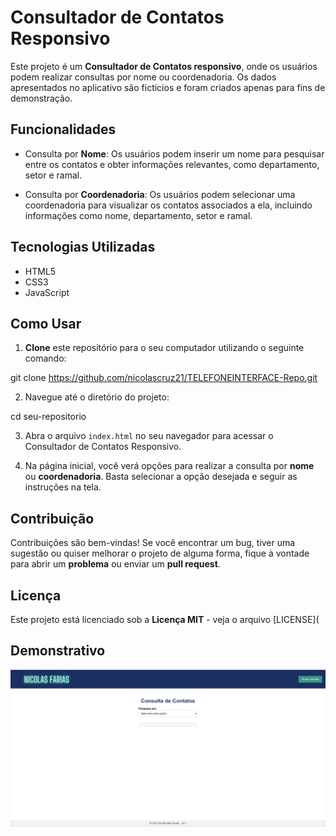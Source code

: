 # Consultador de Contatos Responsivo

Este projeto é um **Consultador de Contatos responsivo**, onde os usuários podem realizar consultas por nome ou coordenadoria. Os dados apresentados no aplicativo são fictícios e foram criados apenas para fins de demonstração.

## Funcionalidades

- Consulta por **Nome**: Os usuários podem inserir um nome para pesquisar entre os contatos e obter informações relevantes, como departamento, setor e ramal.

- Consulta por **Coordenadoria**: Os usuários podem selecionar uma coordenadoria para visualizar os contatos associados a ela, incluindo informações como nome, departamento, setor e ramal.

## Tecnologias Utilizadas

- HTML5
- CSS3
- JavaScript

## Como Usar

1. **Clone** este repositório para o seu computador utilizando o seguinte comando:

git clone https://github.com/nicolascruz21/TELEFONEINTERFACE-Repo.git



2. Navegue até o diretório do projeto:

cd seu-repositorio



3. Abra o arquivo `index.html` no seu navegador para acessar o Consultador de Contatos Responsivo.

4. Na página inicial, você verá opções para realizar a consulta por **nome** ou **coordenadoria**. Basta selecionar a opção desejada e seguir as instruções na tela.

## Contribuição

Contribuições são bem-vindas! Se você encontrar um bug, tiver uma sugestão ou quiser melhorar o projeto de alguma forma, fique à vontade para abrir um **problema** ou enviar um **pull request**.

## Licença

Este projeto está licenciado sob a **Licença MIT** - veja o arquivo [LICENSE](

## Demonstrativo

![Print da Interface](images/print1.png)
